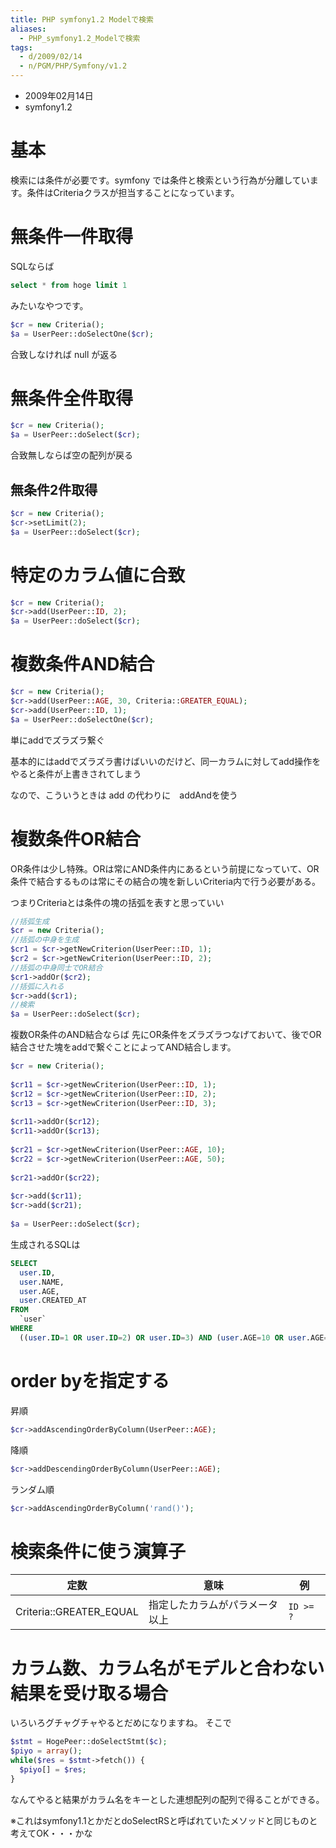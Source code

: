 ```yaml
---
title: PHP symfony1.2 Modelで検索
aliases:
  - PHP_symfony1.2_Modelで検索
tags:
  - d/2009/02/14
  - n/PGM/PHP/Symfony/v1.2
---
```


- 2009年02月14日
- symfony1.2

基本
================================================================================
検索には条件が必要です。symfony では条件と検索という行為が分離しています。条件はCriteriaクラスが担当することになっています。

無条件一件取得
================================================================================
SQLならば

```sql
select * from hoge limit 1
```

みたいなやつです。

```php
$cr = new Criteria();
$a = UserPeer::doSelectOne($cr);
```

合致しなければ null が返る

無条件全件取得
================================================================================

```php
$cr = new Criteria();
$a = UserPeer::doSelect($cr);
```

合致無しならば空の配列が戻る

無条件2件取得
--------------------------------------------------------------------------------
```php
$cr = new Criteria();
$cr->setLimit(2);
$a = UserPeer::doSelect($cr);
```

特定のカラム値に合致
================================================================================

```php
$cr = new Criteria();
$cr->add(UserPeer::ID, 2);
$a = UserPeer::doSelect($cr);
```

複数条件AND結合
================================================================================

```php
$cr = new Criteria();
$cr->add(UserPeer::AGE, 30, Criteria::GREATER_EQUAL);
$cr->add(UserPeer::ID, 1);
$a = UserPeer::doSelectOne($cr);
```

単にaddでズラズラ繋ぐ

基本的にはaddでズラズラ書けばいいのだけど、同一カラムに対してadd操作をやると条件が上書きされてしまう

なので、こういうときは add の代わりに　addAndを使う

複数条件OR結合
================================================================================
OR条件は少し特殊。ORは常にAND条件内にあるという前提になっていて、OR条件で結合するものは常にその結合の塊を新しいCriteria内で行う必要がある。

つまりCriteriaとは条件の塊の括弧を表すと思っていい

```php
//括弧生成
$cr = new Criteria();
//括弧の中身を生成
$cr1 = $cr->getNewCriterion(UserPeer::ID, 1);
$cr2 = $cr->getNewCriterion(UserPeer::ID, 2);
//括弧の中身同士でOR結合
$cr1->addOr($cr2);
//括弧に入れる
$cr->add($cr1);
//検索
$a = UserPeer::doSelect($cr);
```

複数OR条件のAND結合ならば
先にOR条件をズラズラつなげておいて、後でOR結合させた塊をaddで繋ぐことによってAND結合します。

```php
$cr = new Criteria();
	
$cr11 = $cr->getNewCriterion(UserPeer::ID, 1);
$cr12 = $cr->getNewCriterion(UserPeer::ID, 2);
$cr13 = $cr->getNewCriterion(UserPeer::ID, 3);
	
$cr11->addOr($cr12);
$cr11->addOr($cr13);
	
$cr21 = $cr->getNewCriterion(UserPeer::AGE, 10);
$cr22 = $cr->getNewCriterion(UserPeer::AGE, 50);
	
$cr21->addOr($cr22);
	
$cr->add($cr11);
$cr->add($cr21);
		
$a = UserPeer::doSelect($cr);
```

生成されるSQLは

```sql
SELECT
  user.ID,
  user.NAME,
  user.AGE,
  user.CREATED_AT
FROM
  `user`
WHERE
  ((user.ID=1 OR user.ID=2) OR user.ID=3) AND (user.AGE=10 OR user.AGE=50)
```


order byを指定する
================================================================================
昇順

```php
$cr->addAscendingOrderByColumn(UserPeer::AGE);
```

降順

```php
$cr->addDescendingOrderByColumn(UserPeer::AGE);
```

ランダム順

```php
$cr->addAscendingOrderByColumn('rand()');
```

検索条件に使う演算子
================================================================================

|定数|意味|例|
| --- | --- | ---- |
| Criteria::GREATER_EQUAL | 指定したカラムがパラメータ以上 | `ID >= ?` |


カラム数、カラム名がモデルと合わない結果を受け取る場合
================================================================================
いろいろグチャグチャやるとだめになりますね。
そこで

```php
$stmt = HogePeer::doSelectStmt($c);
$piyo = array();
while($res = $stmt->fetch()) {
  $piyo[] = $res;
}
```


なんてやると結果がカラム名をキーとした連想配列の配列で得ることができる。

※これはsymfony1.1とかだとdoSelectRSと呼ばれていたメソッドと同じものと考えてOK・・・かな




